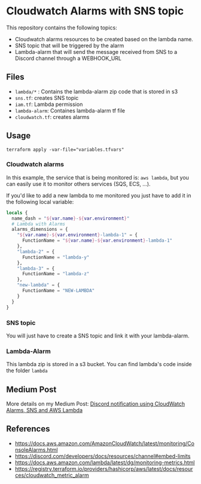 # Cloudwatch Alarms with SNS topic

This repository contains the following topics:

- Cloudwatch alarms resources to be created based on the lambda name.
- SNS topic that will be triggered by the alarm
- Lambda-alarm that will send the message received from SNS to a Discord channel through a WEBHOOK_URL

## Files

- `lambda/*` : Contains the lambda-alarm zip code that is stored in s3
- `sns.tf`: creates SNS topic
- `iam.tf`: Lambda permission
- `lambda-alarm`: Containes lambda-alarm tf file
- `cloudwatch.tf`: creates alarms

## Usage

```
terraform apply -var-file="variables.tfvars"
```

### Cloudwatch alarms
In this example, the service that is being monitored is: `aws lambda`, but you can easily use it to monitor others services (SQS, ECS, ...).

If you'd like to add a new lambda to me monitored you just have to add it in the following local variable:
```terraform
locals {
  name_dash = "${var.name}-${var.environment}"
  # Lambda with Alarms
  alarms_dimensions = {
    "${var.name}-${var.environment}-lambda-1" = {
      FunctionName = "${var.name}-${var.environment}-lambda-1"
    },
    "lambda-2" = {
      FunctionName = "lambda-y"
    },
    "lambda-3" = {
      FunctionName = "lambda-z"
    },
    "new-lambda" = {
      FunctionName = "NEW-LAMBDA"
    }
  }
}
```

### SNS topic
You will just have to create a SNS topic and link it with your lambda-alarm.

### Lambda-Alarm
This lambda zip is stored in a s3 bucket. You can find lambda's code inside the folder `lambda`

## Medium Post

More details on my Medium Post: [Discord notification using CloudWatch Alarms, SNS and AWS Lambda](https://towardsdatascience.com/discord-notification-using-cloudwatch-alarms-sns-and-aws-lambda-71393861699f)

## References
- https://docs.aws.amazon.com/AmazonCloudWatch/latest/monitoring/ConsoleAlarms.html
- https://discord.com/developers/docs/resources/channel#embed-limits
- https://docs.aws.amazon.com/lambda/latest/dg/monitoring-metrics.html
- https://registry.terraform.io/providers/hashicorp/aws/latest/docs/resources/cloudwatch_metric_alarm
